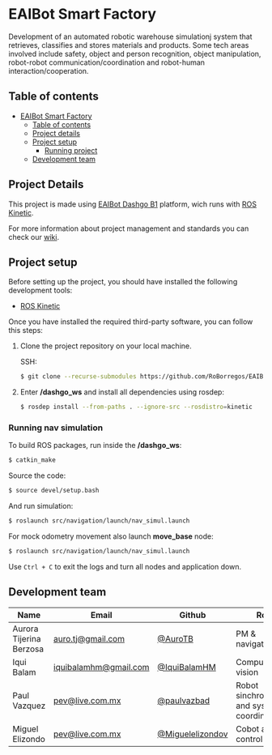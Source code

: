 # EAIBot Smart Factory               


Development of an automated robotic warehouse simulationj system that retrieves, classifies and stores materials and products. Some tech areas involved include safety, object and person recognition, object manipulation, robot-robot communication/coordination and robot-human interaction/cooperation.

## Table of contents

- [EAIBot Smart Factory](#eaibot-smart-factory)
  - [Table of contents](#table-of-contents)
  - [Project details](#project-details)
  - [Project setup](#project-setup)
    - [Running project](#running-nav-simulation)
  - [Development team](#development-team)

## Project Details

This project is made using [EAIBot Dashgo B1](http://www.eaibot.com/product/B1) platform, wich runs with [ROS Kinetic](http://wiki.ros.org/kinetic).

For more information about project management and standards you can check our [wiki](https://github.com/RoBorregos/roborregos-web/wiki).


## Project setup

Before setting up the project, you should have installed the following development tools:

- [ROS Kinetic](http://wiki.ros.org/kinetic/Installation)

Once you have installed the required third-party software, you can follow this steps:

1. Clone the project repository on your local machine.

   SSH:

   ```bash
   $ git clone --recurse-submodules https://github.com/RoBorregos/EAIBotSmartFactory.git
   ```

2. Enter __/dashgo_ws__ and install all dependencies using rosdep:

   ```bash
   $ rosdep install --from-paths . --ignore-src --rosdistro=kinetic
   ```

### Running nav simulation

To build ROS packages, run inside the __/dashgo_ws__:

```bash
$ catkin_make
```

Source the code:

```bash
$ source devel/setup.bash
```

And run simulation:

```bash
$ roslaunch src/navigation/launch/nav_simul.launch 
```

For mock odometry movement also launch __move_base__ node:

```bash
$ roslaunch src/navigation/launch/nav_simul.launch 
```

Use `Ctrl + C` to exit the logs and turn all nodes and application down.

## Development team

| Name                    | Email                                                               | Github                                                       | Role      |
| ----------------------- | ------------------------------------------------------------------- | ------------------------------------------------------------ | --------- |
| Aurora Tijerina Berzosa | [auro.tj@gmail.com](mailto:auro.tj@gmail.com)                       | [@AuroTB](https://github.com/aurotb)                         | PM & navigation |
| Iqui Balam  | [iquibalamhm@gmail.com](mailto:iquibalamhm@gmail.com) | [@IquiBalamHM ](https://github.com/IquiBalamHM ) | Computer vision |
| Paul Vazquez | [pev@live.com.mx](mailto:pev@live.com.mx) | [@paulvazbad](https://github.com/paulvazbad) | Robot sinchronization and system coordination |
| Miguel Elizondo | [pev@live.com.mx](mailto:pev@live.com.mx) | [@Miguelelizondov](https://github.com/Miguelelizondov) | Cobot arm control |
